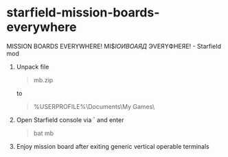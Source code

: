 # starfield-mission-boards-everywhere
MISSION BOARDS EVERYWHERE! MI$$IOИ BOAЯД$ ЭVEЯYФHEЯE! - Starfield mod

1. Unpack file 
      > mb.zip
      
   to
   
      > %USERPROFILE%\Documents\My Games\
      
2. Open Starfield console via ` and enter
      > bat mb
      
3. Enjoy mission board after exiting generic vertical operable terminals
